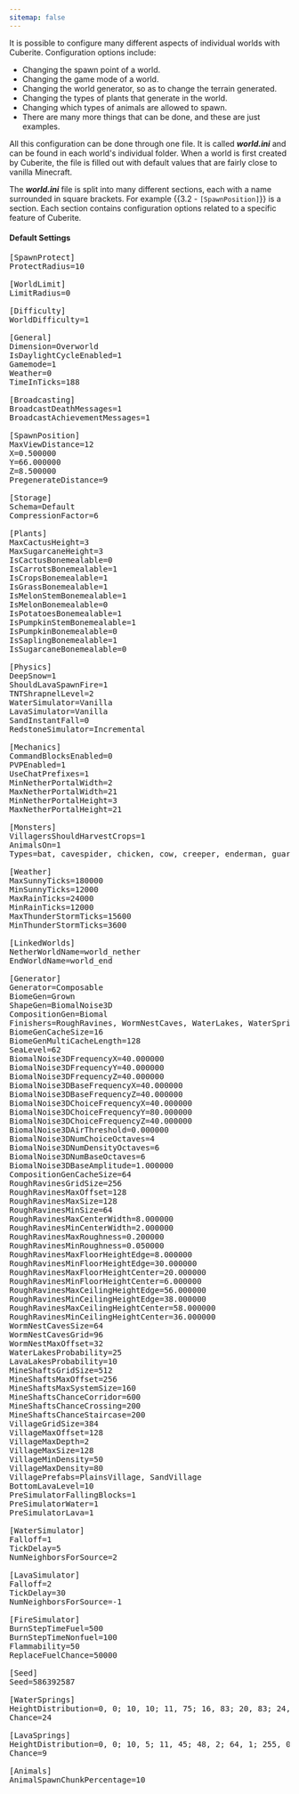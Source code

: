 ```yaml
---
sitemap: false
---
```

It is possible to configure many different aspects of individual worlds with Cuberite. Configuration options include:

- Changing the spawn point of a world.
- Changing the game mode of a world.
- Changing the world generator, so as to change the terrain generated.
- Changing the types of plants that generate in the world.
- Changing which types of animals are allowed to spawn.
- There are many more things that can be done, and these are just examples.

All this configuration can be done through one file. It is called ***world.ini*** and can be found in each world's individual folder. When a world is first created by Cuberite, the file is filled out with default values that are fairly close to vanilla Minecraft.

The ***world.ini*** file is split into many different sections, each with a name surrounded in square brackets. For example {{3.2 - <code>[SpawnPosition]</code>}} is a section. Each section contains configuration options related to a specific feature of Cuberite.

#### Default Settings

<pre>
[SpawnProtect]
ProtectRadius=10

[WorldLimit]
LimitRadius=0

[Difficulty]
WorldDifficulty=1

[General]
Dimension=Overworld
IsDaylightCycleEnabled=1
Gamemode=1
Weather=0
TimeInTicks=188

[Broadcasting]
BroadcastDeathMessages=1
BroadcastAchievementMessages=1

[SpawnPosition]
MaxViewDistance=12
X=0.500000
Y=66.000000
Z=8.500000
PregenerateDistance=9

[Storage]
Schema=Default
CompressionFactor=6

[Plants]
MaxCactusHeight=3
MaxSugarcaneHeight=3
IsCactusBonemealable=0
IsCarrotsBonemealable=1
IsCropsBonemealable=1
IsGrassBonemealable=1
IsMelonStemBonemealable=1
IsMelonBonemealable=0
IsPotatoesBonemealable=1
IsPumpkinStemBonemealable=1
IsPumpkinBonemealable=0
IsSaplingBonemealable=1
IsSugarcaneBonemealable=0

[Physics]
DeepSnow=1
ShouldLavaSpawnFire=1
TNTShrapnelLevel=2
WaterSimulator=Vanilla
LavaSimulator=Vanilla
SandInstantFall=0
RedstoneSimulator=Incremental

[Mechanics]
CommandBlocksEnabled=0
PVPEnabled=1
UseChatPrefixes=1
MinNetherPortalWidth=2
MaxNetherPortalWidth=21
MinNetherPortalHeight=3
MaxNetherPortalHeight=21

[Monsters]
VillagersShouldHarvestCrops=1
AnimalsOn=1
Types=bat, cavespider, chicken, cow, creeper, enderman, guardian, horse, mooshroom, ocelot, pig, rabbit, sheep, silverfish, skeleton, slime, spider, squid, wolf, zombie

[Weather]
MaxSunnyTicks=180000
MinSunnyTicks=12000
MaxRainTicks=24000
MinRainTicks=12000
MaxThunderStormTicks=15600
MinThunderStormTicks=3600

[LinkedWorlds]
NetherWorldName=world_nether
EndWorldName=world_end

[Generator]
Generator=Composable
BiomeGen=Grown
ShapeGen=BiomalNoise3D
CompositionGen=Biomal
Finishers=RoughRavines, WormNestCaves, WaterLakes, WaterSprings, LavaLakes, LavaSprings, OreNests, Mineshafts, Trees, Villages, TallGrass, SprinkleFoliage, Ice, Snow, Lilypads, BottomLava, DeadBushes, NaturalPatches, PreSimulator, Animals
BiomeGenCacheSize=16
BiomeGenMultiCacheLength=128
SeaLevel=62
BiomalNoise3DFrequencyX=40.000000
BiomalNoise3DFrequencyY=40.000000
BiomalNoise3DFrequencyZ=40.000000
BiomalNoise3DBaseFrequencyX=40.000000
BiomalNoise3DBaseFrequencyZ=40.000000
BiomalNoise3DChoiceFrequencyX=40.000000
BiomalNoise3DChoiceFrequencyY=80.000000
BiomalNoise3DChoiceFrequencyZ=40.000000
BiomalNoise3DAirThreshold=0.000000
BiomalNoise3DNumChoiceOctaves=4
BiomalNoise3DNumDensityOctaves=6
BiomalNoise3DNumBaseOctaves=6
BiomalNoise3DBaseAmplitude=1.000000
CompositionGenCacheSize=64
RoughRavinesGridSize=256
RoughRavinesMaxOffset=128
RoughRavinesMaxSize=128
RoughRavinesMinSize=64
RoughRavinesMaxCenterWidth=8.000000
RoughRavinesMinCenterWidth=2.000000
RoughRavinesMaxRoughness=0.200000
RoughRavinesMinRoughness=0.050000
RoughRavinesMaxFloorHeightEdge=8.000000
RoughRavinesMinFloorHeightEdge=30.000000
RoughRavinesMaxFloorHeightCenter=20.000000
RoughRavinesMinFloorHeightCenter=6.000000
RoughRavinesMaxCeilingHeightEdge=56.000000
RoughRavinesMinCeilingHeightEdge=38.000000
RoughRavinesMaxCeilingHeightCenter=58.000000
RoughRavinesMinCeilingHeightCenter=36.000000
WormNestCavesSize=64
WormNestCavesGrid=96
WormNestMaxOffset=32
WaterLakesProbability=25
LavaLakesProbability=10
MineShaftsGridSize=512
MineShaftsMaxOffset=256
MineShaftsMaxSystemSize=160
MineShaftsChanceCorridor=600
MineShaftsChanceCrossing=200
MineShaftsChanceStaircase=200
VillageGridSize=384
VillageMaxOffset=128
VillageMaxDepth=2
VillageMaxSize=128
VillageMinDensity=50
VillageMaxDensity=80
VillagePrefabs=PlainsVillage, SandVillage
BottomLavaLevel=10
PreSimulatorFallingBlocks=1
PreSimulatorWater=1
PreSimulatorLava=1

[WaterSimulator]
Falloff=1
TickDelay=5
NumNeighborsForSource=2

[LavaSimulator]
Falloff=2
TickDelay=30
NumNeighborsForSource=-1

[FireSimulator]
BurnStepTimeFuel=500
BurnStepTimeNonfuel=100
Flammability=50
ReplaceFuelChance=50000

[Seed]
Seed=586392587

[WaterSprings]
HeightDistribution=0, 0; 10, 10; 11, 75; 16, 83; 20, 83; 24, 78; 32, 62; 40, 40; 44, 15; 48, 7; 56, 2; 64, 1; 255, 0
Chance=24

[LavaSprings]
HeightDistribution=0, 0; 10, 5; 11, 45; 48, 2; 64, 1; 255, 0
Chance=9

[Animals]
AnimalSpawnChunkPercentage=10
</pre>
